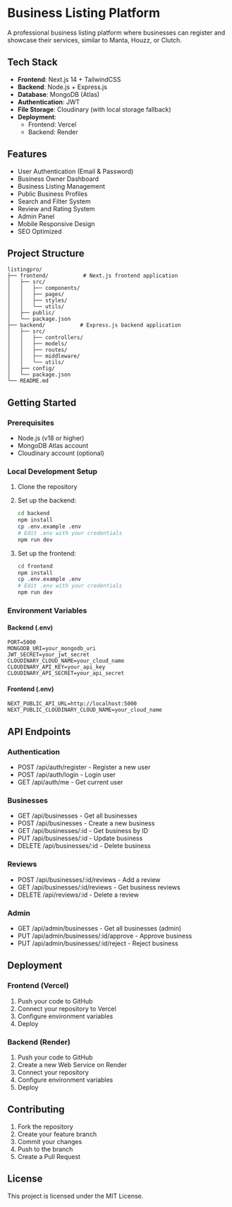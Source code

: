 # Business Listing Platform

A professional business listing platform where businesses can register and showcase their services, similar to Manta, Houzz, or Clutch.

## Tech Stack

- **Frontend**: Next.js 14 + TailwindCSS
- **Backend**: Node.js + Express.js
- **Database**: MongoDB (Atlas)
- **Authentication**: JWT
- **File Storage**: Cloudinary (with local storage fallback)
- **Deployment**: 
  - Frontend: Vercel
  - Backend: Render

## Features

- User Authentication (Email & Password)
- Business Owner Dashboard
- Business Listing Management
- Public Business Profiles
- Search and Filter System
- Review and Rating System
- Admin Panel
- Mobile Responsive Design
- SEO Optimized

## Project Structure

```
listingpro/
├── frontend/           # Next.js frontend application
│   ├── src/
│   │   ├── components/
│   │   ├── pages/
│   │   ├── styles/
│   │   └── utils/
│   ├── public/
│   └── package.json
├── backend/           # Express.js backend application
│   ├── src/
│   │   ├── controllers/
│   │   ├── models/
│   │   ├── routes/
│   │   ├── middleware/
│   │   └── utils/
│   ├── config/
│   └── package.json
└── README.md
```

## Getting Started

### Prerequisites

- Node.js (v18 or higher)
- MongoDB Atlas account
- Cloudinary account (optional)

### Local Development Setup

1. Clone the repository
2. Set up the backend:
   ```bash
   cd backend
   npm install
   cp .env.example .env
   # Edit .env with your credentials
   npm run dev
   ```

3. Set up the frontend:
   ```bash
   cd frontend
   npm install
   cp .env.example .env
   # Edit .env with your credentials
   npm run dev
   ```

### Environment Variables

#### Backend (.env)
```
PORT=5000
MONGODB_URI=your_mongodb_uri
JWT_SECRET=your_jwt_secret
CLOUDINARY_CLOUD_NAME=your_cloud_name
CLOUDINARY_API_KEY=your_api_key
CLOUDINARY_API_SECRET=your_api_secret
```

#### Frontend (.env)
```
NEXT_PUBLIC_API_URL=http://localhost:5000
NEXT_PUBLIC_CLOUDINARY_CLOUD_NAME=your_cloud_name
```

## API Endpoints

### Authentication
- POST /api/auth/register - Register a new user
- POST /api/auth/login - Login user
- GET /api/auth/me - Get current user

### Businesses
- GET /api/businesses - Get all businesses
- POST /api/businesses - Create a new business
- GET /api/businesses/:id - Get business by ID
- PUT /api/businesses/:id - Update business
- DELETE /api/businesses/:id - Delete business

### Reviews
- POST /api/businesses/:id/reviews - Add a review
- GET /api/businesses/:id/reviews - Get business reviews
- DELETE /api/reviews/:id - Delete a review

### Admin
- GET /api/admin/businesses - Get all businesses (admin)
- PUT /api/admin/businesses/:id/approve - Approve business
- PUT /api/admin/businesses/:id/reject - Reject business

## Deployment

### Frontend (Vercel)
1. Push your code to GitHub
2. Connect your repository to Vercel
3. Configure environment variables
4. Deploy

### Backend (Render)
1. Push your code to GitHub
2. Create a new Web Service on Render
3. Connect your repository
4. Configure environment variables
5. Deploy

## Contributing

1. Fork the repository
2. Create your feature branch
3. Commit your changes
4. Push to the branch
5. Create a Pull Request

## License

This project is licensed under the MIT License. 